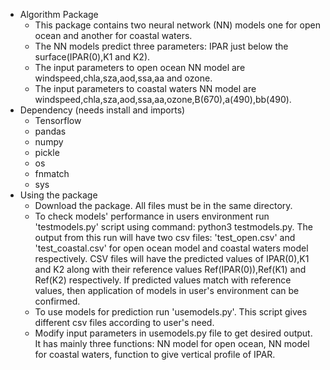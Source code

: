 * Algorithm Package
  -  This package contains two neural network (NN) models one for open ocean and another for coastal waters.
  - The NN models predict three parameters: IPAR just below the surface(IPAR(0),K1 and K2).
  - The input parameters to open ocean NN model are windspeed,chla,sza,aod,ssa,aa and ozone.
  - The input parameters to coastal waters NN model are windspeed,chla,sza,aod,ssa,aa,ozone,B(670),a(490),bb(490).
* Dependency (needs install and imports)
  - Tensorflow
  - pandas
  - numpy
  - pickle
  - os
  - fnmatch
  - sys
* Using the package
  - Download the package. All files must be in the same directory.
  - To check models' performance in users environment run 'testmodels.py' script using command: python3 testmodels.py. The output from this run will have two csv files: 'test_open.csv' and 'test_coastal.csv' for open ocean model and coastal waters model respectively. CSV files will have the predicted values of IPAR(0),K1 and K2 along with their reference values Ref(IPAR(0)),Ref(K1) and Ref(K2) respectively. If predicted values match with reference values, then application of models in user's environment can be confirmed.
  - To use models for prediction run 'usemodels.py'. This script gives different csv files according to user's need.
  - Modify input parameters in usemodels.py file to get desired output. It has mainly three functions: NN model for open ocean, NN model for           coastal waters, function to give vertical profile of IPAR. 
